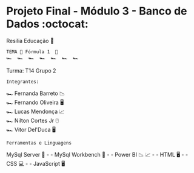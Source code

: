 # Projeto Final - Módulo 3 - Banco de Dados :octocat:
 
 Resilia Educação 🦇

	TEMA 🏁 Fórmula 1  🏁  
    🏎️  🏎️  🏎️  🏎️  🏎️  🏎️  🏎️



  Turma: T14 
Grupo 2

	Integrantes:

🏎️  Fernanda Barreto  📉        
🏎️  Fernando Oliveira  🖥️      
🏎️  Lucas Mendonça  📈     
🏎️  Nilton Cortes Jr  🖱️        
🏎️  Vitor Del'Duca  🖥️


	Ferramentas e Linguagens
	
MySql Server 🎲  - - MySql Workbench 🎲  - - Power BI 📉  📈  - - HTML 🖥️  - - CSS 💻  - - JavaScript 🖥️ 
